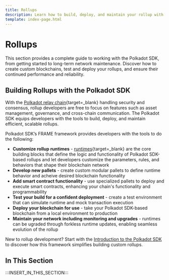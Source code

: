 ```yaml
---
title: Rollups
description: Learn how to build, deploy, and maintain your rollup with the Polkadot SDK, from initial setup through customization, testing, runtime upgrades, and network operations.
template: index-page.html
---
```


# Rollups

This section provides a complete guide to working with the Polkadot SDK, from getting started to long-term network maintenance. Discover how to create custom blockchains, test and deploy your rollups, and ensure their continued performance and reliability.

## Building Rollups with the Polkadot SDK

With the [Polkadot relay chain](/polkadot-protocol/architecture/polkadot-chain/){target=\_blank} handling security and consensus, rollup developers are free to focus on features such as asset management, governance, and cross-chain communication. The Polkadot SDK equips developers with the tools to build, deploy, and maintain efficient, scalable rollups.

Polkadot SDK’s FRAME framework provides developers with the tools to do the following:

- **Customize rollup runtimes** - [runtimes](/polkadot-protocol/glossary/#runtime){target=\_blank} are the core building blocks that define the logic and functionality of Polkadot SDK-based rollups and let developers customize the parameters, rules, and behaviors that shape their blockchain network
- **Develop new pallets** - create custom modular pallets to define runtime behavior and acheive desired blockchain functionality
- **Add smart contract functionality** - use specialized pallets to deploy and execute smart contracts, enhancing your chain's functionality and programmability
- **Test your build for a confident deployment** - create a test environment that can simulate runtime and mock transaction execution
- **Deploy your blockchain for use** - take your Polkadot SDK-based blockchain from a local environment to production
- **Maintain your network including monitoring and upgrades** - runtimes can be ugraded through forkless runtime updates, enabling seamless evolution of the rollup

New to rollup development? Start with the [Introduction to the Polkadot SDK](/develop/rollups/intro-polkadot-sdk/) to discover how this framework simplifies building custom rollups.

## In This Section

:::INSERT_IN_THIS_SECTION:::
